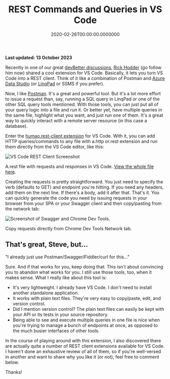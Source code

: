 ﻿---
title: REST Commands and Queries in VS Code
date: "2020-02-26T00:00:00.0000000"
featuredImage: /img/rest-commands-and-queries-in-vs-code.png
---

**Last updated: 13 October 2023**

Recently in one of our great [devBetter discussions](https://devbetter.com/), [Rick Hodder](https://twitter.com/rickhodder) (go follow him now) shared a cool extension for VS Code. Basically, it lets you turn VS Code into a REST client. Think of it like a combination of Postman and [Azure Data Studio](https://docs.microsoft.com/en-us/sql/azure-data-studio/download-azure-data-studio?view=sql-server-ver15) (or [LinqPad](https://www.linqpad.net/) or SSMS if you prefer).

Now, I like [Postman](https://www.postman.com/). It's a great and powerful tool. But it's a lot more effort to issue a request than, say, running a SQL query in LinqPad or one of the other SQL query tools mentioned. With those tools, you can just put all of your query logic into a file and run it. Or better yet, have multiple queries in the same file, highlight what you want, and just run one of them. It's a great way to quickly interact with a remote server resource (in this case a database).

Enter the [humao.rest-client extension](https://marketplace.visualstudio.com/items?itemName=humao.rest-client) for VS Code. With it, you can add HTTP queries/commands to any file with a.http or.rest extension and run them directly from the VS Code editor, like this:

![VS Code REST Client Screenshot](/img/image-1536x821.png)

A.rest file with requests and responses in VS Code. [View the whole file here](https://github.com/ardalis/ApiEndpoints/blob/main/sample/httpCommands.rest).

Creating the requests is pretty straightforward. You just need to specify the verb (defaults to GET) and endpoint you're hitting. If you need any headers, add them on the next line. If there's a body, add it after that. That's it. You can quickly generate the code you need by issuing requests in your browser from your SPA or your Swagger client and then copy/pasting from the network tab:

![Screenshot of Swagger and Chrome Dev Tools.](/img/image-1-1536x630.png)

Copy requests directly from Chrome Dev Tools Network tab.

## That's great, Steve, but...

"I already just use Postman/Swagger/Fiddler/curl for this..."

Sure. And if that works for you, keep doing that. This isn't about convincing you to abandon what works for you. I still use those tools, too, when it makes sense. What I really like about this tool is:

- It's very lightweight. I already have VS Code. I don't need to install another standalone application.
- It works with plain text files. They're very easy to copy/paste, edit, and version control.
- Did I mention version control? The plain text files can easily be kept with your API or its tests in your source repository.
- Being able to see and execute multiple queries in one file is nice when you're trying to manage a bunch of endpoints at once, as opposed to the much busier interfaces of other tools.

In the course of playing around with this extension, I also discovered there are actually quite a number of REST client extensions available for VS Code. I haven't done an exhaustive review of all of them, so if you're well-versed in another and want to share why you like it (or not), feel free to comment below.

Thanks!

